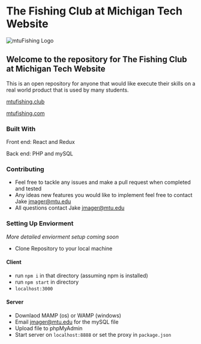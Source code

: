 # The Fishing Club at Michigan Tech Website
![mtuFishing Logo](http://mtufishing.club/images/logo.png)

## Welcome to the repository for The Fishing Club at Michigan Tech Website
This is an open repository for anyone that would like execute their skills on a real world product that is used by many students. 

[mtufishing.club](http://mtufishing.club)

[mtufishing.com](http://mtufishing.com) 


### Built With
Front end: React and Redux

Back end: PHP and mySQL

### Contributing
- Feel free to tackle any issues and make a pull request when completed and tested
- Any ideas new features you would like to implement feel free to contact Jake jmager@mtu.edu
- All questions contact Jake jmager@mtu.edu

### Setting Up Enviorment
*More detailed enviorment setup coming soon*

- Clone Repository to your local machine
#### Client
- run `npm i` in that directory (assuming npm is installed) 
- run `npm start` in directory
- `localhost:3000`
#### Server
- Downlaod MAMP (os) or WAMP (windows)
- Email jmager@mtu.edu for the mySQL file
- Upload file to phpMyAdmin
- Start server on `localhost:8888` or set the proxy in `package.json`
